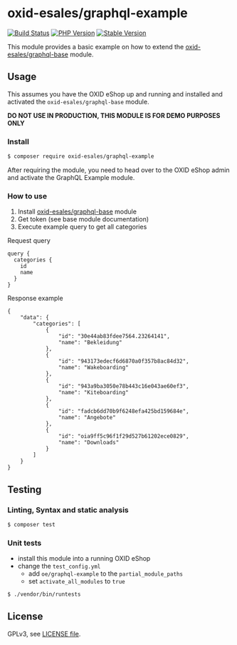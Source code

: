 # oxid-esales/graphql-example

[![Build Status](https://img.shields.io/travis/com/OXID-eSales/graphql-example-module/master.svg?style=for-the-badge&logo=travis)](https://travis-ci.com/OXID-eSales/graphql-example-module) [![PHP Version](https://img.shields.io/packagist/php-v/oxid-esales/graphql-example.svg?style=for-the-badge)](https://github.com/oxid-esales/graphql-example-module) [![Stable Version](https://img.shields.io/packagist/v/oxid-esales/graphql-example.svg?style=for-the-badge&label=latest)](https://packagist.org/packages/oxid-esales/graphql-example)

This module provides a basic example on how to extend the [oxid-esales/graphql-base](https://github.com/OXID-eSales/graphql-base-module) module.

## Usage

This assumes you have the OXID eShop up and running and installed and activated the `oxid-esales/graphql-base` module.

**DO NOT USE IN PRODUCTION, THIS MODULE IS FOR DEMO PURPOSES ONLY**

### Install

```bash
$ composer require oxid-esales/graphql-example
```

After requiring the module, you need to head over to the OXID eShop admin and
activate the GraphQL Example module.

### How to use
1. Install [oxid-esales/graphql-base](https://github.com/OXID-eSales/graphql-base-module) module
2. Get token (see base module documentation)
3. Execute example query to get all categories

Request query
```
query {
  categories {
    id
    name
  }
}
```

Response example
```
{
    "data": {
        "categories": [
            {
                "id": "30e44ab83fdee7564.23264141",
                "name": "Bekleidung"
            },
            {
                "id": "943173edecf6d6870a0f357b8ac84d32",
                "name": "Wakeboarding"
            },
            {
                "id": "943a9ba3050e78b443c16e043ae60ef3",
                "name": "Kiteboarding"
            },
            {
                "id": "fadcb6dd70b9f6248efa425bd159684e",
                "name": "Angebote"
            },
            {
                "id": "oia9ff5c96f1f29d527b61202ece0829",
                "name": "Downloads"
            }
        ]
    }
}
```

## Testing

### Linting, Syntax and static analysis

```bash
$ composer test
```

### Unit tests

- install this module into a running OXID eShop
- change the `test_config.yml`
  - add `oe/graphql-example` to the `partial_module_paths`
  - set `activate_all_modules` to `true`

```bash
$ ./vendor/bin/runtests
```

## License

GPLv3, see [LICENSE file](LICENSE).
